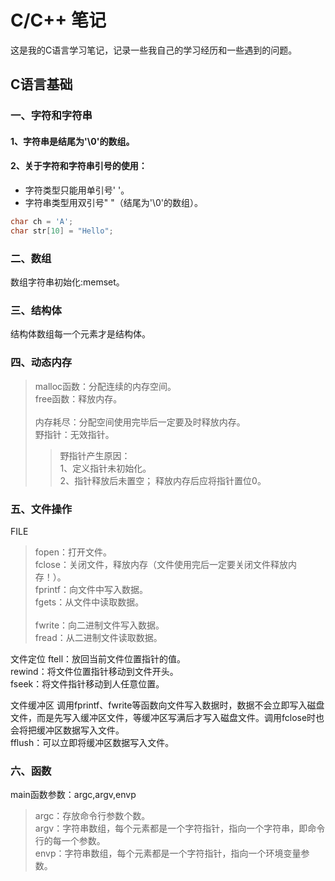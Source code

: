 # C/C++ 笔记

这是我的C语言学习笔记，记录一些我自己的学习经历和一些遇到的问题。

## C语言基础
### 一、字符和字符串
#### 1、字符串是结尾为'\0'的数组。
#### 2、关于字符和字符串引号的使用：
* 字符类型只能用单引号' '。
* 字符串类型用双引号" "（结尾为'\0'的数组）。
```c
char ch = 'A';
char str[10] = "Hello";
```
### 二、数组
数组字符串初始化:memset。
### 三、结构体
结构体数组每一个元素才是结构体。

### 四、动态内存
>malloc函数：分配连续的内存空间。<br>
free函数：释放内存。<br><br>
内存耗尽：分配空间使用完毕后一定要及时释放内存。<br>
野指针：无效指针。<br>
>>野指针产生原因：<br>
>>1、定义指针未初始化。<br>
>>2、指针释放后未置空； 释放内存后应将指针置位0。<br>
### 五、文件操作
FILE <br>
>fopen：打开文件。<br>
fclose：关闭文件，释放内存（文件使用完后一定要关闭文件释放内存！）。<br>
fprintf：向文件中写入数据。<br>
fgets：从文件中读取数据。<br><br>
fwrite：向二进制文件写入数据。<br>
fread：从二进制文件读取数据。<br>

文件定位
ftell：放回当前文件位置指针的值。<br>
rewind：将文件位置指针移动到文件开头。<br>
fseek：将文件指针移动到人任意位置。<br>

文件缓冲区
调用fprintf、fwrite等函数向文件写入数据时，数据不会立即写入磁盘文件，而是先写入缓冲区文件，等缓冲区写满后才写入磁盘文件。调用fclose时也会将把缓冲区数据写入文件。<br>
fflush：可以立即将缓冲区数据写入文件。<br>

### 六、函数
main函数参数：argc,argv,envp
>argc：存放命令行参数个数。<br>
argv：字符串数组，每个元素都是一个字符指针，指向一个字符串，即命令行的每一个参数。<br>
envp：字符串数组，每个元素都是一个字符指针，指向一个环境变量参数。<br>
